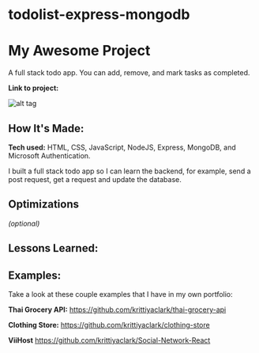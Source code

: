 # todolist-express-mongodb

# My Awesome Project

A full stack todo app. You can add, remove, and mark tasks as completed.

**Link to project:**

![alt tag]()

## How It's Made:

**Tech used:** HTML, CSS, JavaScript, NodeJS, Express, MongoDB, and Microsoft
Authentication.

I built a full stack todo app so I can learn the backend, for example, send a
post request, get a request and update the database.

## Optimizations

_(optional)_

<!-- You don't have to include this section but interviewers _love_ that you can not
only deliver a final product that looks great but also functions efficiently.
Did you write something then refactor it later and the result was 5x faster than
the original implementation? Did you cache your assets? Things that you write in
this section are **GREAT** to bring up in interviews and you can use this
section as reference when studying for technical interviews! -->

## Lessons Learned:

<!-- No matter what your experience level, being an engineer means continuously
learning. Every time you build something you always have those _whoa this is
awesome_ or _fuck yeah I did it!_ moments. This is where you should share those
moments! Recruiters and interviewers love to see that you're self-aware and
passionate about growing. -->

## Examples:

Take a look at these couple examples that I have in my own portfolio:

**Thai Grocery API:** https://github.com/krittiyaclark/thai-grocery-api

**Clothing Store:** https://github.com/krittiyaclark/clothing-store

**ViiHost** https://github.com/krittiyaclark/Social-Network-React

